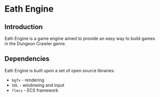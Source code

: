 # Eath Engine
## Introduction
Eath Engine is a game engine aimed to provide an easy way to build games in the Dungeon Crawler genre.

## Dependencies
Eath Engine is built upon a set of open source libraries:
* `bgfx` - rendering
* `SDL` - windowing and input
* `flecs` - ECS framework
